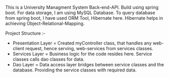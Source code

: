 This is a University Managment System Back-end-API. Build using spring boot.
For data storage, I am using MySQL Database. 
To query database from spring boot, I have used ORM Tool, Hibernate here.
Hibernate helps in achieving Object-Relational-Mapping.

Project Structure :-
- Presentation Layer = Created myController class, that handles any web-client request, hence
                       serving, web-services from services classes.
- Services Layer = Business logic for the code resides here. Service classes calls dao classes for data.
- Dao Layer = Data access layer bridges between service classes and the database. Providing the service
              classes with required data.


  
